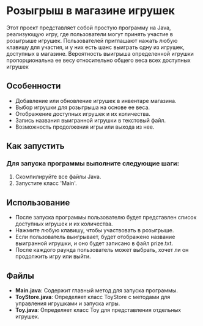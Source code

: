 # **Розыгрыш в магазине игрушек**

Этот проект представляет собой простую программу на Java, реализующую игру, где пользователи могут принять участие в розыгрыше игрушек. Пользователей приглашают нажать любую клавишу для участия, и у них есть шанс выиграть одну из игрушек, доступных в магазине. Вероятность выигрыша определенной игрушки пропорциональна ее весу относительно общего веса всех доступных игрушек

## Особенности

- Добавление или обновление игрушек в инвентаре магазина.
- Выбор игрушки для розыгрыша на основе ее веса.
- Отображение доступных игрушек и их количества.
- Запись названия выигранной игрушки в текстовый файл.
- Возможность продолжения игры или выхода из нее.

## Как запустить

### Для запуска программы выполните следующие шаги:

1. Скомпилируйте все файлы Java.
2. Запустите класс 'Main'.

## Использование

- После запуска программы пользователю будет представлен список доступных игрушек и их количества.
- Нажмите любую клавишу, чтобы участвовать в розыгрыше.
- Если пользователь выигрывает, будет отображено название выигранной игрушки, и оно будет записано в файл prize.txt.
- После каждого раунда пользователь может выбрать, хочет ли он продолжить игру или выйти.

## Файлы

- **Main.java**: Содержит главный метод для запуска программы.
- **ToyStore.java**: Определяет класс ToyStore с методами для управления игрушками и запуска игры.
- **Toy.java**: Определяет класс Toy для представления отдельных игрушек.